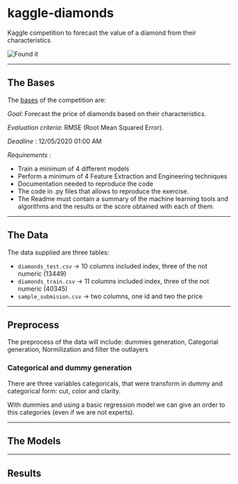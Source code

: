 # kaggle-diamonds

Kaggle competition to forecast the value of a diamond from their characteristics

![Found it](https://461v122bygqy1vf6uy3o7ubf-wpengine.netdna-ssl.com/wp-content/uploads/2020/01/Blood-Diamonds-2006.jpg)

---
## The Bases

The [bases](https://www.kaggle.com/c/diamonds-datamad0320) of the competition are:

*Goal*: Forecast the price of diamonds based on their characteristics.

*Evaluation criteria*: RMSE (Root Mean Squared Error).

*Deadline* : 12/05/2020 01:00 AM

*Requirements* :
- Train a minimum of 4 different models
- Perform a minimum of 4 Feature Extraction and Engineering techniques
- Documentation needed to reproduce the code
- The code in .py files that allows to reproduce the exercise.
- The Readme must contain a summary of the machine learning tools and algorithms and the results or the score obtained with each of them.

---
## The Data

The data supplied are three tables:

+ `diamonds_test.csv` -> 10 columns included index, three of the not numeric (13449)
+ `diamonds_train.csv` -> 11 columns included index, three of the not numeric (40345)
+ `sample_submision.csv` -> two columns, one id and two the price

---
## Preprocess

The preprocess of the data will include: dummies generation, Categorial
generation, Normilization and filter the outlayers

### Categorical and dummy generation

There are three variables categoricals, that were transform in dummy and
categorical form: cut, color and clarity.

With dummies and using a basic regression model we can give an
order to this categories (even if we are not experts).

---
## The Models

---
## Results
